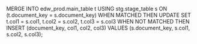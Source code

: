 MERGE INTO edw_prod.main_table t
USING stg.stage_table s
   ON (t.document_key = s.document_key)
WHEN MATCHED THEN
     UPDATE SET t.col1 = s.col1,
                t.col2 = s.col2,
                t.col3 = s.col3
WHEN NOT MATCHED THEN
     INSERT (document_key, col1, col2, col3)
     VALUES (s.document_key, s.col1, s.col2, s.col3);
